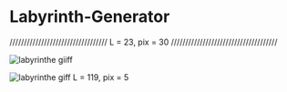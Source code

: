 # Labyrinth-Generator
                                                                                                                           
 ////////////////////////////////// L = 23, pix = 30 /////////////////////////////////////
                                                                                                                          
![labyrinthe giiff](https://user-images.githubusercontent.com/77071173/109235614-4d5f6d80-77ce-11eb-9efe-9607143bb23d.gif)


![labyrinthe giff](https://user-images.githubusercontent.com/77071173/109233751-b513b980-77ca-11eb-996f-737070a723fc.gif)
           L = 119, pix = 5
